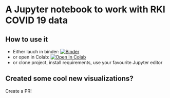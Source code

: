 # A Jupyter notebook to work with RKI COVID 19 data

## How to use it
- Either lauch in binder: [![Binder](https://mybinder.org/badge_logo.svg)](https://mybinder.org/v2/gh/woefe/covid19stats/master?filepath=covid19stats.ipynb)
- or open in Colab: [![Open In Colab](https://colab.research.google.com/assets/colab-badge.svg)](https://colab.research.google.com/github/woefe/covid19stats/blob/master/covid19stats.ipynb)
- or clone project, install requirements, use your favourite Jupyter editor

## Created some cool new visualizations?
Create a PR!

